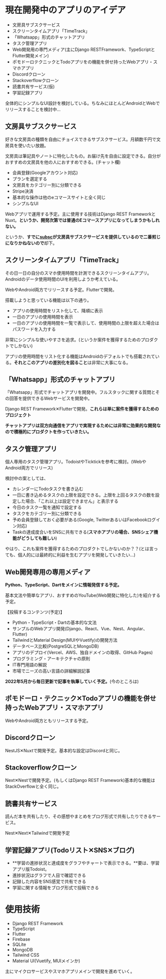 # 現在開発中のアプリのアイデア

* 文房具サブスクサービス
* スクリーンタイムアプリ「TimeTrack」
* 「Whatsapp」形式のチャットアプリ
* タスク管理アプリ
* Web開発用の専門メディア(主にDjango RESTFramework、TypeScriptとFlutter開発メイン)
* ポモドーロテクニックとTodoアプリをの機能を併せ持ったWebアプリ・スマホアプリ
* Discordクローン
* Stackoverflowクローン
* 読書共有サービス(仮)
* 学習記録アプリ

全体的にシンプルなUI設計を検討している。ちなみにほとんどAndroidとWebでリリースすることを検討中...

## 文房具サブスクサービス

好きな文房具の種類を自由にチョイスできるサブスクサービス。月額数千円で文房具を使いたい放題。

文房具は筆記具やノートに特化したもの。お届け先を自由に設定できる。自分がおすすめの文房具を他の人におすすめできる。(チャット欄)

* 会員登録(Googleアカウント対応)
* プランを選定する
* 文房具をカテゴリー別に分類できる
* Stripe決済
* 基本的な操作は他のeコマースサイトと全く同じ
* シンプルなUI

Webアプリで運用する予定。主に使用する技術はDjango REST FrameworkとNuxt。**というか、開発次第では普通のEコマースアプリになってしまうかもしれない。**

というか、**すでに[subsc](https://subsc.jp/)が文房具サブスクサービスを提供しているので二番煎じになりかねないので**却下。

## スクリーンタイムアプリ「TimeTrack」

その日一日の自分のスマホ使用時間を計測できるスクリーンタイムアプリ。Androidのデータ使用時間のUIを利用しようか考えている。

WebやAndroid両方でリリースする予定。Flutterで開発。

搭載しようと思っている機能は以下の通り。

* アプリの使用時間をリスト化して、降順に表示
* 一日のアプリの使用時間を表示
* 一日のアプリの使用時間を一覧で表示して、使用時間の上限を超えた場合はパスワードを入力する

非常にシンプルな使いやすさを追求。(というか案件を獲得するためのプロダクトでしかない)

アプリの使用時間をリスト化する機能はAndroidのデフォルトでも搭載されている。**それとこのアプリの差別化を図ること**は非常に大事になる。

## 「Whatsapp」形式のチャットアプリ

「Whatsapp」形式でチャットアプリを開発中。フルスタックに関する質問とその回答を提供できるWebサービスを開発中。

Django REST Framework✕Flutterで開発。**これらは単に案件を獲得するためのプロジェクト**

**チャットアプリは双方向通信をアプリで実現するためには非常に効果的な開発なので積極的にプロダクトを作っていきたい。**

## タスク管理アプリ

個人専用のタスク管理アプリ。TodoistやTicktickを参考に検討。(WebやAndroid両方でリリース)

検討中の案としては、

* カレンダーにTodoタスクを書き込む
* 一日に書き込めるタスクの上限を設定できる。上限を上回るタスクの数を設定した場合、「これ以上は設定できません」と表示する
* 今日のタスク一覧を通知で設定する
* タスクをカテゴリー別に分類できる
* 予め会員登録しておく必要がある(Google, TwitterあるいはFacebookログイン対応)
* Taskの達成度合いをSNSに共有できる(**スマホアプリの場合、SNSシェア機能がどうしても難しい**)

やはり、これも案件を獲得するためのプロダクトでしかないのか？？(とは言っても、個人的には最終的に利益を生むアプリを開発していきたい...)

## Web開発専用の専用メディア

**Python、TypeScript、Dartをメインに情報発信する予定。**

基本文法や簡単なアプリ、おすすめのYouTube(Web開発に特化した)を紹介する予定。

【投稿するコンテンツ(予定)】<br>
* Python・TypeScript・Dartの基本的な文法
* サンプルのWebアプリ開発(Django、React、Vue、Nest、Angular、Flutter)
* TailwindとMaterial Design(MUIやVuetify)の開発方法
* データベース比較(PostgreSQLとMongoDB)
* アプリのデプロイ(Vercel、AWS、独自ドメインの取得、GitHub Pages)
* プログラミング・アーキテクチャの原則
* IT専門用語の解説
* 市場でニーズの高い言語の詳細解説記事

**2022年5月から毎日更新で記事を執筆していく予定。**(今のところは)

## ポモドーロ・テクニック✕Todoアプリの機能を併せ持ったWebアプリ・スマホアプリ

WebやAndroid両方ともリリースする予定。


## Discordクローン

NestJS✕Nuxtで開発予定。基本的な設定はDiscordと同じ。


## Stackoverflowクローン

Next✕Nestで開発予定。(もしくはDjango REST Framework)基本的な機能はStackOverflowと全く同じ。

## 読書共有サービス

読んだ本を共有したり、その感想やまとめをブログ形式で共有したりできるサービス。

Nest✕Next✕Tailwindで開発予定

## 学習記録アプリ(Todoリスト✕SNS✕ブログ)

* **学習の進捗状況と達成度をグラフやチャートで表示できる。**要は、学習アプリ版Todoist。
* 進捗状況はグラフで人目で確認できる
* 記録した内容をSNS感覚で共有できる
* 学習に関する情報をブログ形式で投稿できる

# 使用技術

* Django REST Framework
* TypeScript
* Flutter
* Firebase
* SQLite
* MongoDB
* Tailwind CSS
* Material UI(Vuetify, MUIメインか)

主にマイクロサービスやスマホアプリメインで開発を進めていく。